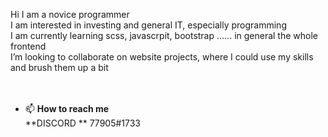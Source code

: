 Hi I am a novice programmer <br>
I am interested in investing and general IT, especially programming<br>
I am currently learning scss, javascrpit, bootstrap ......  in general the whole frontend<br>
I’m looking to collaborate on website projects, where I could use my skills and brush them up a bit<br>
<br><br>
- 📫 **How to reach me**<br>
**DISCORD **
77905#1733

